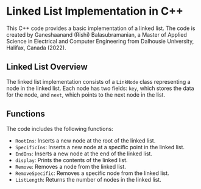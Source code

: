 # Linked List Implementation in C++

This C++ code provides a basic implementation of a linked list. The code is created by Ganeshaanand (Rishi) Balasubramanian, a Master of Applied Science in Electrical and Computer Engineering from Dalhousie University, Halifax, Canada (2022).

## Linked List Overview

The linked list implementation consists of a `LinkNode` class representing a node in the linked list. Each node has two fields: `key`, which stores the data for the node, and `next`, which points to the next node in the list.

## Functions

The code includes the following functions:

- `RootIns`: Inserts a new node at the root of the linked list.
- `SpecificIns`: Inserts a new node at a specific point in the linked list.
- `EndIns`: Inserts a new node at the end of the linked list.
- `display`: Prints the contents of the linked list.
- `Remove`: Removes a node from the linked list.
- `RemoveSpecific`: Removes a specific node from the linked list.
- `ListLength`: Returns the number of nodes in the linked list.

